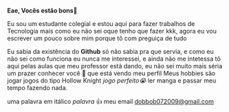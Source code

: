 **Eae, Vocês estão bons👋**

Eu sou um estudante colegial e estou aqui para fazer trabalhos de Tecnologia mais como eu não sei oque tenho que fazer kkk, agora eu vou escrever um pouco sobre mim porque tô com preguiça de tudo

Eu sabia da existência do **Github** só não sabia pra que servia, e como eu não sei como funciona eu nunca me interessei, e ainda não me intetessa tô aqui pelas aulas que meu professor está dando, eu não sei muito mais séria um prazer conhecer você 🫵 que está vendo meu perfil
Meus hobbies são jogar jogos do tipo Hollow Knight *jogo perfeito😭* ler manga e passar meu tempo fazendo nada.

uma palavra em itálico _palavra_ 👍
meu email dobbob072009@gmail.com 
